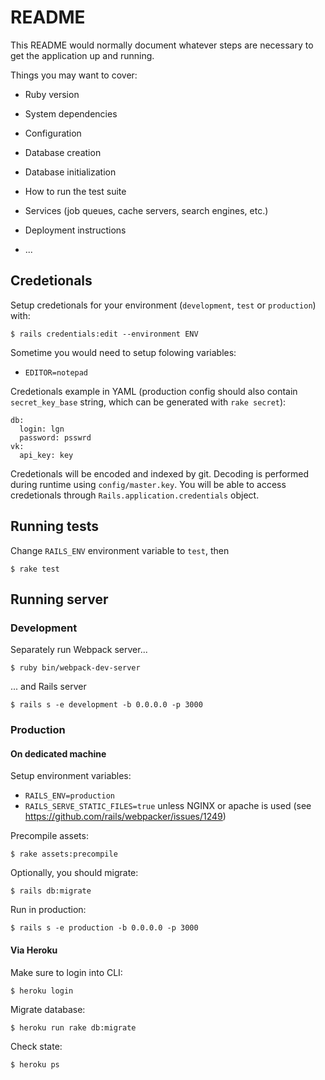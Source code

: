 # README

This README would normally document whatever steps are necessary to get the
application up and running.

Things you may want to cover:

* Ruby version

* System dependencies

* Configuration

* Database creation

* Database initialization

* How to run the test suite

* Services (job queues, cache servers, search engines, etc.)

* Deployment instructions

* ...

## Credetionals

Setup credetionals for your environment (`development`, `test` or `production`) with:

```
$ rails credentials:edit --environment ENV
```

Sometime you would need to setup folowing variables:
* `EDITOR=notepad`

Credetionals example in YAML (production config should also contain `secret_key_base` string, which can be generated with `rake secret`):

```
db:
  login: lgn
  password: psswrd
vk:
  api_key: key
```

Credetionals will be encoded and indexed by git. Decoding is performed during runtime using `config/master.key`.
You will be able to access credetionals through `Rails.application.credentials` object.

## Running tests

Change `RAILS_ENV` environment variable to `test`, then

```
$ rake test
```

## Running server

### Development

Separately run Webpack server...

```
$ ruby bin/webpack-dev-server
```

... and Rails server

```
$ rails s -e development -b 0.0.0.0 -p 3000
```

### Production

#### On dedicated machine

Setup environment variables:
* `RAILS_ENV=production`
* `RAILS_SERVE_STATIC_FILES=true` unless NGINX or apache is used (see https://github.com/rails/webpacker/issues/1249)

Precompile assets:

```
$ rake assets:precompile
```

Optionally, you should migrate:

```
$ rails db:migrate
```

Run in production:

```
$ rails s -e production -b 0.0.0.0 -p 3000
```

#### Via Heroku

Make sure to login into CLI:

```
$ heroku login
```

Migrate database:

```
$ heroku run rake db:migrate
```

Check state:

```
$ heroku ps
```
